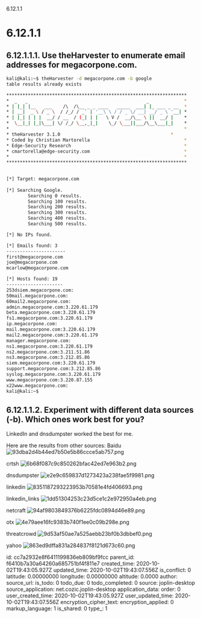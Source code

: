 6.12.1.1

# 6.12.1.1  
## 6.12.1.1.1. Use theHarvester to enumerate email addresses for megacorpone.com.
```bash
kali@kali:~$ theHarvester -d megacorpone.com -b google
table results already exists

*******************************************************************
*  _   _                                            _             *
* | |_| |__   ___    /\  /\__ _ _ ____   _____  ___| |_ ___ _ __  *
* | __|  _ \ / _ \  / /_/ / _` | '__\ \ / / _ \/ __| __/ _ \ '__| *
* | |_| | | |  __/ / __  / (_| | |   \ V /  __/\__ \ ||  __/ |    *
*  \__|_| |_|\___| \/ /_/ \__,_|_|    \_/ \___||___/\__\___|_|    *
*                                                                 *
* theHarvester 3.1.0                                         *
* Coded by Christian Martorella                                   *
* Edge-Security Research                                          *
* cmartorella@edge-security.com                                   *
*                                                                 *
******************************************************************* 

 
[*] Target: megacorpone.com 
 
[*] Searching Google. 
        Searching 0 results.
        Searching 100 results.
        Searching 200 results.
        Searching 300 results.
        Searching 400 results.
        Searching 500 results.

[*] No IPs found.

[*] Emails found: 3
----------------------
first@megacorpone.com
joe@megacorpone.com                                                                                               
mcarlow@megacorpone.com                                                                                           

[*] Hosts found: 19
---------------------
253dsiem.megacorpone.com:
50mail.megacorpone.com:
60mail2.megacorpone.com:
admin.megacorpone.com:3.220.61.179
beta.megacorpone.com:3.220.61.179
fs1.megacorpone.com:3.220.61.179
ip.megacorpone.com:
mail.megacorpone.com:3.220.61.179
mail2.megacorpone.com:3.220.61.179
manager.megacorpone.com:
ns1.megacorpone.com:3.220.61.179
ns2.megacorpone.com:3.211.51.86
ns3.megacorpone.com:3.212.85.86
siem.megacorpone.com:3.220.61.179
support.megacorpone.com:3.212.85.86
syslog.megacorpone.com:3.220.61.179
www.megacorpone.com:3.220.87.155
x22www.megacorpone.com:
kali@kali:~$
```

## 6.12.1.1.2. Experiment with different data sources (-b). Which ones work best for you?

LinkedIn and dnsdumpster worked the best for me.

Here are the results from other sources:
Baidu
![93dba2d4b44ed7b50e5b86ccce5ab757.png](:/3cf8657c141145648b41b953be9ad85b)

crtsh
![6b68f087c9c850262bfac42ed7e963b2.png](:/c96cb1770c4c430d86f47621779087cb)

dnsdumpster
![e2e9c659837d1273423a238fae5f9981.png](:/58d7c493aa3b48fb890ade835c979964)

linkedin
![8351187293223953b70581e4fd406693.png](:/bd34ffb1520a4cf6b26212df39d3ff0c)

linkedin_links
![1dd51304253c23d5ce1c2e972950a4eb.png](:/ac8fd0db2e504f789f7b4d141db2ace8)

netcraft
![94af9803849376b6225fdc0894d46e89.png](:/d5fc4276a6624260a37c302310f8edbb)

otx
![4e79aee16fc9383b740f1ee0c09b298e.png](:/255ca71833604b32809af2bb8179a019)

threatcrowd
![9d53af50ae7a525aebb23bf0b3dbbef0.png](:/92278aac0b2b421ea86b3493c2e8c56c)

yahoo
![863ed9dffa831a284837f8121d673c60.png](:/6dd2ec5c0be946bf9f7f13c6e3ed9cc9)

id: cc7a2932e8f6411199836eb809bf9fcc
parent_id: f6410b7a30a64260a685751bf4f811e7
created_time: 2020-10-02T19:43:05.927Z
updated_time: 2020-10-02T19:43:07.556Z
is_conflict: 0
latitude: 0.00000000
longitude: 0.00000000
altitude: 0.0000
author: 
source_url: 
is_todo: 0
todo_due: 0
todo_completed: 0
source: joplin-desktop
source_application: net.cozic.joplin-desktop
application_data: 
order: 0
user_created_time: 2020-10-02T19:43:05.927Z
user_updated_time: 2020-10-02T19:43:07.556Z
encryption_cipher_text: 
encryption_applied: 0
markup_language: 1
is_shared: 0
type_: 1